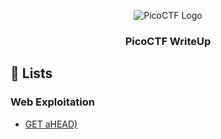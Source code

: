 <p align="center">
  <img alt="PicoCTF Logo" src="https://picoctf.org/img/logos/picoctf-logo-horizontal-white.svg"/>
</p>

<h3 align="center">PicoCTF WriteUp</h3>

## 📃 Lists

### Web Exploitation
- [GET aHEAD)](https://github.com/mxzyy/ctfwriteup/tree/main/picoCTF/GET%20aHEAD)
